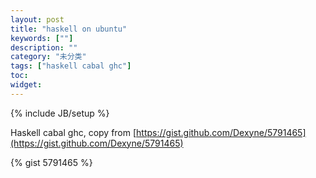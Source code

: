 ```yaml
---
layout: post
title: "haskell on ubuntu"
keywords: [""]
description: ""
category: "未分类"
tags: ["haskell cabal ghc"]
toc:
widget:
---
```

{% include JB/setup %}

Haskell cabal ghc, copy from [https://gist.github.com/Dexyne/5791465](https://gist.github.com/Dexyne/5791465)

{% gist 5791465 %}

